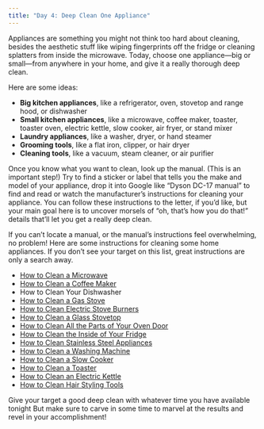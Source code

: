 ```yaml
---
title: "Day 4: Deep Clean One Appliance"
---
```


Appliances are something you might not think too hard about cleaning, besides the aesthetic stuff like wiping fingerprints off the fridge or cleaning splatters from inside the microwave. Today, choose one appliance—big or small—from anywhere in your home, and give it a really thorough deep clean.

Here are some ideas:

-  **Big kitchen appliances**, like a refrigerator, oven, stovetop and range hood, or dishwasher
-  **Small kitchen appliances**, like a microwave, coffee maker, toaster, toaster oven, electric kettle, slow cooker, air fryer, or stand mixer
-  **Laundry appliances**, like a washer, dryer, or hand steamer
-  **Grooming tools**, like a flat iron, clipper, or hair dryer
-  **Cleaning tools**, like a vacuum, steam cleaner, or air purifier

Once you know what you want to clean, look up the manual. (This is an important step!) Try to find a sticker or label that tells you the make and model of your appliance, drop it into Google like “Dyson DC-17 manual” to find and read or watch the manufacturer’s instructions for cleaning your appliance. You can follow these instructions to the letter, if you’d like, but your main goal here is to uncover morsels of “oh, that’s how you do that!” details that’ll let you get a really deep clean.

If you can’t locate a manual, or the manual’s instructions feel overwhelming, no problem! Here are some instructions for cleaning some home appliances. If you don’t see your target on this list, great instructions are only a search away.

-  [How to Clean a Microwave](https://www.apartmenttherapy.com/how-to-clean-a-microwave-36636551)
-  [How to Clean a Coffee Maker](https://www.thekitchn.com/how-to-clean-your-coffee-maker-248439)
-  How to Clean Your Dishwasher
-  [How to Clean a Gas Stove](https://www.apartmenttherapy.com/how-to-clean-and-maintain-a-gas-stove-apartment-therapy-tutorials-215396)
-  [How to Clean Electric Stove Burners](https://www.apartmenttherapy.com/how-to-clean-electric-stove-bu-130998)
-  [How to Clean a Glass Stovetop](https://www.thekitchn.com/how-to-clean-glass-stovetop-267467)
-  [How to Clean All the Parts of Your Oven Door](https://www.thekitchn.com/how-to-clean-glass-oven-door-22944505)
-  [How to Clean the Inside of Your Fridge](https://www.apartmenttherapy.com/how-to-clean-the-inside-of-your-fridge-in-30-minutes-or-less-202073)
-  [How to Clean Stainless Steel Appliances](https://www.apartmenttherapy.com/how-to-clean-stainless-steel-appliances-36708761)
-  [How to Clean a Washing Machine](https://www.apartmenttherapy.com/how-to-clean-a-top-loading-washing-machine-apartment-therapy-tutorials-184296)
-  [How to Clean a Slow Cooker](https://www.thekitchn.com/how-to-clean-a-slow-cooker-229062)
-  [How to Clean a Toaster](https://www.thekitchn.com/how-to-clean-the-toaster-cleaning-lessons-from-the-kitchn-74452)
-  [How to Clean an Electric Kettle](https://www.thekitchn.com/how-to-clean-an-electric-kettle-248372)
-  [How to Clean Hair Styling Tools](https://www.apartmenttherapy.com/how-to-clean-curling-iron-flat-iron-hair-dryer-235939)

Give your target a good deep clean with whatever time you have available tonight But make sure to carve in some time to marvel at the results and revel in your accomplishment!
